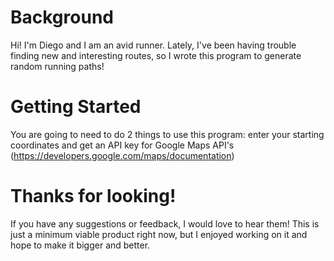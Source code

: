 # Background
Hi! I'm Diego and I am an avid runner. Lately, I've been having trouble finding new and interesting routes, so I wrote this program to generate random running paths!

# Getting Started
You are going to need to do 2 things to use this program: enter your starting coordinates and get an API key for Google Maps API's (https://developers.google.com/maps/documentation)

# Thanks for looking!
If you have any suggestions or feedback, I would love to hear them! This is just a minimum viable product right now, but I enjoyed working on it and hope to make it bigger and better.
